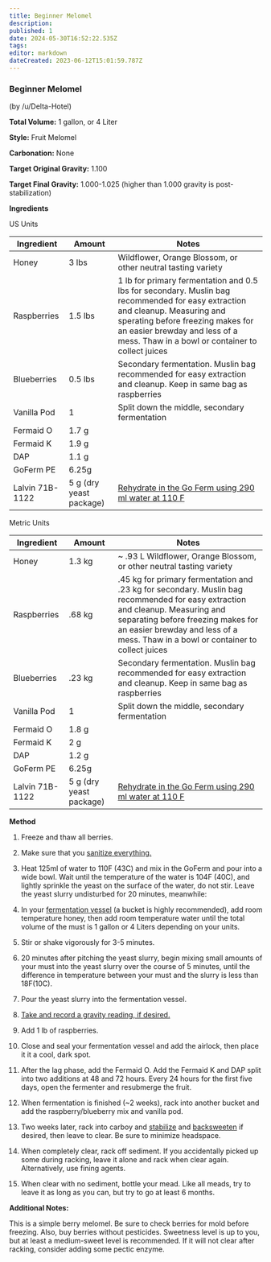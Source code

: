 ```yaml
---
title: Beginner Melomel
description: 
published: 1
date: 2024-05-30T16:52:22.535Z
tags: 
editor: markdown
dateCreated: 2023-06-12T15:01:59.787Z
---
```


### Beginner Melomel

(by /u/Delta-Hotel)

**Total Volume:** 1 gallon,  or 4 Liter

**Style:** Fruit Melomel

**Carbonation:** None

**Target Original Gravity:** 1.100

**Target Final Gravity:** 1.000-1.025 (higher than 1.000 gravity is post-stabilization)

**Ingredients**

US Units

Ingredient|Amount | Notes
---|---|---
Honey|3 lbs|Wildflower, Orange Blossom, or other neutral tasting variety
Raspberries| 1.5 lbs|1 lb for primary fermentation and 0.5 lbs for secondary. Muslin bag recommended for easy extraction and cleanup. Measuring and sperating before freezing makes for an easier brewday and less of a mess. Thaw in a bowl or container to collect juices
Blueberries|0.5 lbs|Secondary fermentation. Muslin bag recommended for easy extraction and cleanup. Keep in same bag as raspberries
Vanilla Pod|1|Split down the middle, secondary fermentation
Fermaid O|1.7 g|
Fermaid K|1.9 g|
DAP|1.1 g|
GoFerm PE|6.25g|
Lalvin 71B-1122|5 g (dry yeast package)|[Rehydrate in the Go Ferm using 290 ml water at 110 F](http://www.scottlab.com/product-102.aspx)

Metric Units

Ingredient|Amount | Notes
---|---|---
Honey|1.3 kg| ~ .93 L Wildflower, Orange Blossom, or other neutral tasting variety
Raspberries| .68 kg| .45 kg for primary fermentation and .23 kg for secondary. Muslin bag recommended for easy extraction and cleanup. Measuring and separating before freezing makes for an easier brewday and less of a mess. Thaw in a bowl or container to collect juices
Blueberries|.23 kg|Secondary fermentation. Muslin bag recommended for easy extraction and cleanup. Keep in same bag as raspberries
Vanilla Pod|1|Split down the middle, secondary fermentation
Fermaid O|1.8 g|
Fermaid K|2 g|
DAP|1.2 g|
GoFerm PE|6.25g|
Lalvin 71B-1122|5 g (dry yeast package)|[Rehydrate in the Go Ferm using 290 ml water at 110 F](http://www.scottlab.com/product-102.aspx)


**Method**

1.  Freeze and thaw all berries.

1. Make sure that you [sanitize everything.](/process/sanitation)

1. Heat 125ml of water to 110F (43C) and mix in the GoFerm and pour into a wide bowl.  Wait until the temperature of the water is 104F (40C), and lightly sprinkle the yeast on the surface of the water, do not stir. Leave the yeast slurry undisturbed for 20 minutes, meanwhile:  

1. In your [fermentation vessel](/resources/equipment) (a bucket is highly recommended), add room temperature honey, then add room temperature water until the total volume of the must is 1 gallon or 4 Liters depending on your units.

1. Stir or shake vigorously for 3-5 minutes.

1. 20 minutes after pitching the yeast slurry, begin mixing small amounts of your must into the yeast slurry over the course of 5 minutes, until the difference in temperature between your must and the slurry is less than 18F(10C).  

1.  Pour the yeast slurry into the fermentation vessel. 
 
1. [Take and record a gravity reading, if desired.](/faq/hydrometer)

1. Add 1 lb of raspberries.

1. Close and seal your fermentation vessel and add the airlock, then place it it a cool, dark spot.

1. After the lag phase, add the Fermaid O. Add the Fermaid K and DAP split into two additions at 48 and 72 hours. Every 24 hours for the first five days, open the fermenter and resubmerge the fruit.  

1. When fermentation is finished (~2 weeks), rack into another bucket and add the raspberry/blueberry mix and vanilla pod.

1. Two weeks later, rack into carboy and [stabilize](/process/stabilization) and [backsweeten](/process/back_sweeten) if desired, then leave to clear. Be sure to minimize headspace.

1. When completely clear, rack off sediment. If you accidentally picked up some during racking, leave it alone and rack when clear again. Alternatively, use fining agents.

1. When clear with no sediment, bottle your mead. Like all meads, try to leave it as long as you can, but try to go at least 6 months.

**Additional Notes:**

This is a simple berry melomel. Be sure to check berries for mold before freezing. Also, buy berries without pesticides. Sweetness level is up to you, but at least a medium-sweet level is recommended. If it will not clear after racking, consider adding some pectic enzyme.